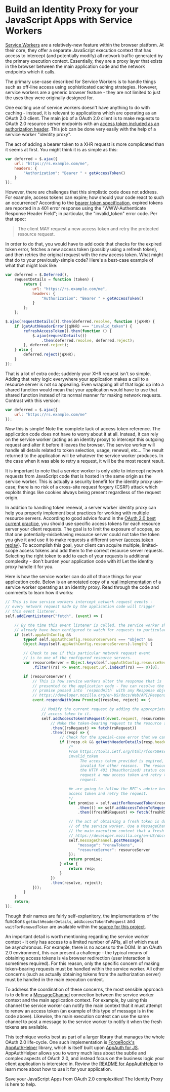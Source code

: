 # Build an Identity Proxy for your JavaScript Apps with Service Workers

[Service Workers](https://developer.mozilla.org/en-US/docs/Web/API/Service_Worker_API) are a relatively-new feature within the browser platform. At their core, they offer a separate JavaScript execution context that has access to intercept (and potentially modify) all network traffic generated by the primary execution context. Essentially, they are a proxy layer that exists in the browser between the main application code and the network endpoints which it calls.

The primary use-case described for Service Workers is to handle things such as off-line access using sophisticated caching strategies. However, service workers are a generic browser feature - they are not limited to just the uses they were originally designed for.

One exciting use of service workers doesn't have anything to do with caching - instead, it is relevant to applications which are operating as an OAuth 2.0 client. The main job of a OAuth 2.0 client is to make requests to OAuth 2.0 resource server endpoints with an [access token included as an authorization header](https://tools.ietf.org/html/rfc6750). This job can be done very easily with the help of a service worker "identity proxy".

The act of adding a bearer token to a XHR request is more complicated than it seems at first. You might think it is as simple as this:

```JavaScript
var deferred = $.ajax({
    url: "https://rs.example.com/me",
    headers: {
        "Authorization": "Bearer " + getAccessToken()
    }
});
```

However, there are challenges that this simplistic code does not address. For example, access tokens can expire; how should your code react to such an occurrence? According to the [bearer token specification](https://tools.ietf.org/html/rfc6750#section-3.1), expired tokens are reported in a 401 error response using the "WWW-Authenticate Response Header Field"; in particular, the "invalid_token" error code. Per that spec:

> The client MAY request a new access token and retry the protected resource request.

In order to do that, you would have to add code that checks for the expired token error, fetches a new access token (possibly using a refresh token), and then retries the original request with the new access token. What might that do to your previously-simple code? Here's a best-case example of what that might look like:

```JavaScript
var deferred = $.Deferred(),
    requestDetails = function (token) {
        return {
            url: "https://rs.example.com/me",
            headers: {
                "Authorization": "Bearer " + getAccessToken()
            }
        };
    };

$.ajax(requestDetails()).then(deferred.resolve, function (jqXHR) {
    if (getAuthHeaderError(jqXHR) === "invalid_token") {
        refreshAccessToken().then(function () {
            $.ajax(requestDetails())
                .then(deferred.resolve, deferred.reject);
        }, deferred.reject);
    } else {
        deferred.reject(jqXHR);
    }
});
```

That is a lot of extra code; suddenly your XHR request isn't so simple. Adding that retry logic everywhere your application makes a call to a resource server is not so appealing. Even wrapping all of that logic up into a shared function would mean that your application would have to use that shared function instead of its normal manner for making network requests. Contrast with this version:

```JavaScript
var deferred = $.ajax({
    url: "https://rs.example.com/me"
});
```

Now this is simple! Note the complete lack of access token reference. The application code does not have to worry about it at all. Instead, it can rely on the service worker (acting as an identity proxy) to intercept this outgoing request and alter it before it leaves the browser. The service worker will handle all details related to token selection, usage, renewal, etc... The result returned to the application will be whatever the service worker produces. In the case when it was able to retry a request, it will be the most recent result.

It is important to note that a service worker is only able to intercept network requests from JavaScript code that is hosted in the same origin as the service worker. This is actually a security benefit for the identity proxy use-case; there is no risk of a cross-site request forgery (CSRF) attack which exploits things like cookies always being present regardless of the request origin.

In addition to handling token renewal, a server worker identity proxy can help you properly implement best practices for working with multiple resource servers. According to good advice found in the [OAuth 2.0 best current practice](https://tools.ietf.org/id/draft-ietf-oauth-security-topics-12.html#aud_restriction), you should use specific access tokens for each resource server your client requests. The goal is to limit the exposure of scopes, so that one potentially-misbehaving resource server could not take the token you give it and use it to make requests a different server ([access token replay](https://tools.ietf.org/id/draft-ietf-oauth-security-topics-12.html#compromised-resource-server)). To accomplish this goal, your client can acquire multiple, limited-scope access tokens and add them to the correct resource server requests. Selecting the right token to add to each of your requests is additional complexity - don't burden your application code with it! Let the identity proxy handle it for you.

Here is how the service worker can do all of those things for your application code. Below is an annotated copy of a [real implementation](https://www.npmjs.com/package/appauthhelper) of a service worker operating as an identity proxy. Read through the code and comments to learn how it works:

```JavaScript
// This is how service workers intercept network request events -
// every network request made by the application code will trigger
// this event listener.
self.addEventListener("fetch", (event) => {

    // By the time this event listener is called, the service worker should
    // already have been configured to watch for requests to particular servers.
    if (self.appAuthConfig &&
        typeof self.appAuthConfig.resourceServers === "object" &&
        Object.keys(self.appAuthConfig.resourceServers).length) {

        // Check to see if this particular network request event
        // is to one of the configured resource servers.
        var resourceServer = Object.keys(self.appAuthConfig.resourceServers)
            .filter((rs) => event.request.url.indexOf(rs) === 0)[0];

        if (resourceServer) {
            // This is how service workers alter the response that is
            // presented to the application code - You can resolve the
            // promise passed into `respondWith` with any Response object.
            // https://developer.mozilla.org/en-US/docs/Web/API/Response
            event.respondWith(new Promise((resolve, reject) => {

                // Modify the current request by adding the appropriate
                // access token to it.
                self.addAccessTokenToRequest(event.request, resourceServer)
                    // Make the token-bearing request to the resource server.
                    .then((rsRequest) => fetch(rsRequest))
                    .then((resp) => {
                        // Check for the special-case error that we can possibly recover from.
                        if (!resp.ok && getAuthHeaderDetails(resp.headers)["error"] === "invalid_token") {
                            /*
                            From https://tools.ietf.org/html/rfc6750#section-3.1:
                            invalid_token
                                 The access token provided is expired, revoked, malformed, or
                                 invalid for other reasons.  The resource SHOULD respond with
                                 the HTTP 401 (Unauthorized) status code.  The client MAY
                                 request a new access token and retry the protected resource
                                 request.

                            We are going to follow the RFC's advice here and try to request a new
                            access token and retry the request.
                            */
                            let promise = self.waitForRenewedToken(resourceServer)
                                .then(() => self.addAccessTokenToRequest(event.request, resourceServer))
                                .then((freshRSRequest) => fetch(freshRSRequest));

                            // The act of obtaining a fresh token is done outside
                            // of the service worker. Use a MessageChannel to signal
                            // the main execution context that a fresh token is needed.
                            // https://developer.mozilla.org/en-US/docs/Web/API/MessageChannel
                            self.messageChannel.postMessage({
                                "message": "renewTokens",
                                "resourceServer": resourceServer
                            });
                            return promise;
                        } else {
                            return resp;
                        }
                    })
                    .then(resolve, reject);
            }));
        }
    }
    return;
});
```

Though their names are fairly self-explanitory, the implementations of the functions `getAuthHeaderDetails`, `addAccessTokenToRequest` and `waitForRenewedToken` are available within the [source for this project](https://github.com/ForgeRock/appAuthHelper/blob/master/appAuthServiceWorker.js).

An important detail is worth mentioning regarding the service worker context - it only has access to a limited number of APIs, all of which must be asynchronous. For example, there is no access to the DOM. In an OAuth 2.0 environment, this can present a challenge - the typical means of obtaining access tokens is via browser redirection (user interaction is sometimes required). For this reason, only the specific concern of making token-bearing requests must be handled within the service worker. All other concerns (such as actually obtaining tokens from the authorization server) must be handled in the main execution context.

To address the coordination of these concerns, the most sensible approach is to define a [MessageChannel](https://developer.mozilla.org/en-US/docs/Web/API/MessageChannel) connection between the service worker context and the main application context. For example, by using this channel the service worker can notify the main context that it must attempt to renew an access token (an example of this type of message is in the code above). Likewise, the main execution context can use the same channel to post a message to the service worker to notify it when the fresh tokens are available.

This technique works best as part of a larger library that manages the whole OAuth 2.0 life-cycle. One such implementation is [ForgeRock's AppAuthHelper](https://www.npmjs.com/package/appauthhelper) library, which is itself built upon [AppAuth for JS](https://github.com/openid/AppAuth-JS). AppAuthHelper allows you to worry much less about the subtle and complex aspects of OAuth 2.0, and instead focus on the business logic your client application is interested in. Review the [README for AppAuthHelper](https://github.com/ForgeRock/appAuthHelper/blob/master/README.md) to learn more about how to use it for your application.

Save your JavaScript Apps from OAuth 2.0 complexities! The Identity Proxy is here to help.
